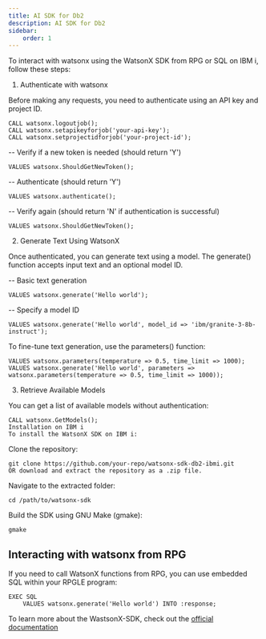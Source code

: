 ```yaml
---
title: AI SDK for Db2
description: AI SDK for Db2
sidebar:
    order: 1
---
```




To interact with watsonx using the WatsonX SDK from RPG or SQL on IBM i, follow these steps:

1. Authenticate with watsonx

Before making any requests, you need to authenticate using an API key and project ID.

```
CALL watsonx.logoutjob();
CALL watsonx.setapikeyforjob('your-api-key');
CALL watsonx.setprojectidforjob('your-project-id');
```

-- Verify if a new token is needed (should return 'Y')
```
VALUES watsonx.ShouldGetNewToken();
```
-- Authenticate (should return 'Y')
```
VALUES watsonx.authenticate();
```
-- Verify again (should return 'N' if authentication is successful)
```
VALUES watsonx.ShouldGetNewToken();
```
2. Generate Text Using WatsonX

Once authenticated, you can generate text using a model. The generate() function accepts input text and an optional model ID.

-- Basic text generation
```
VALUES watsonx.generate('Hello world');
```
-- Specify a model ID
```
VALUES watsonx.generate('Hello world', model_id => 'ibm/granite-3-8b-instruct');
```
To fine-tune text generation, use the parameters() function:

```
VALUES watsonx.parameters(temperature => 0.5, time_limit => 1000);
VALUES watsonx.generate('Hello world', parameters => watsonx.parameters(temperature => 0.5, time_limit => 1000));
```
3. Retrieve Available Models

You can get a list of available models without authentication:
```
CALL watsonx.GetModels();
Installation on IBM i
To install the WatsonX SDK on IBM i:
```
Clone the repository:
```
git clone https://github.com/your-repo/watsonx-sdk-db2-ibmi.git
OR download and extract the repository as a .zip file.
```
Navigate to the extracted folder:
```
cd /path/to/watsonx-sdk
```
Build the SDK using GNU Make (gmake):
```
gmake
```
## Interacting with watsonx from RPG

If you need to call WatsonX functions from RPG, you can use embedded SQL within your RPGLE program:
```
EXEC SQL
    VALUES watsonx.generate('Hello world') INTO :response;
```

To learn more about the WastsonX-SDK, check out the [official documentation](https://github.com/IBM/WatsonX-SDK-Db2-IBMi)